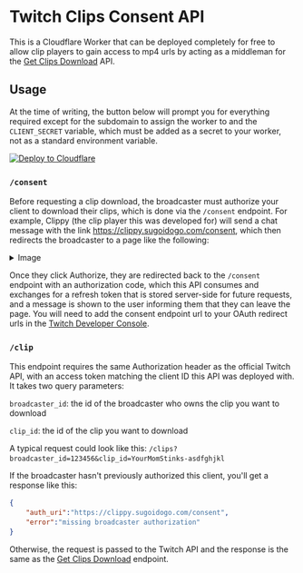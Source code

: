 # Twitch Clips Consent API
This is a Cloudflare Worker that can be deployed completely for free to allow clip players to gain access to mp4 urls by acting as a middleman for the [Get Clips Download](https://dev.twitch.tv/docs/api/reference/#get-clips-download) API.

## Usage

At the time of writing, the button below will prompt you for everything required except for the subdomain to assign the worker to and the `CLIENT_SECRET` variable, which must be added as a secret to your worker, not as a standard environment variable.

[![Deploy to Cloudflare](https://deploy.workers.cloudflare.com/button)](https://deploy.workers.cloudflare.com/?url=https%3A%2F%2Fgithub.com%2Fsugoidogo%2Ftwitch-clips-consent-api)

### `/consent`
Before requesting a clip download, the broadcaster must authorize your client to download their clips, which is done via the `/consent` endpoint. For example, Clippy (the clip player this was developed for) will send a chat message with the link https://clippy.sugoidogo.com/consent, which then redirects the broadcaster to a page like the following:

<details><summary>Image</summary>
<img src='auth-example.png'>
</details>

Once they click Authorize, they are redirected back to the `/consent` endpoint with an authorization code, which this API consumes and exchanges for a refresh token that is stored server-side for future requests, and a message is shown to the user informing them that they can leave the page. You will need to add the consent endpoint url to your OAuth redirect urls in the [Twitch Developer Console](https://dev.twitch.tv/console).

### `/clip`

This endpoint requires the same Authorization header as the official Twitch API, with an access token matching the client ID this API was deployed with. It takes two query parameters:

`broadcaster_id`: the id of the broadcaster who owns the clip you want to download

`clip_id`: the id of the clip you want to download

A typical request could look like this: `/clips?broadcaster_id=123456&clip_id=YourMomStinks-asdfghjkl`

If the broadcaster hasn't previously authorized this client, you'll get a response like this:

```json
{
    "auth_uri":"https://clippy.sugoidogo.com/consent",
    "error":"missing broadcaster authorization"
}
```

Otherwise, the request is passed to the Twitch API and the response is the same as the [Get Clips Download](https://dev.twitch.tv/docs/api/reference/#get-clips-download) endpoint.
